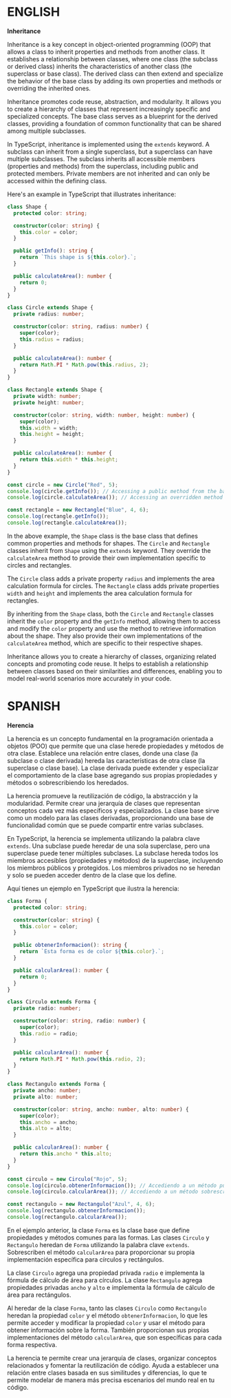 # ENGLISH
**Inheritance**

Inheritance is a key concept in object-oriented programming (OOP) that allows a class to inherit properties and methods from another class. It establishes a relationship between classes, where one class (the subclass or derived class) inherits the characteristics of another class (the superclass or base class). The derived class can then extend and specialize the behavior of the base class by adding its own properties and methods or overriding the inherited ones.

Inheritance promotes code reuse, abstraction, and modularity. It allows you to create a hierarchy of classes that represent increasingly specific and specialized concepts. The base class serves as a blueprint for the derived classes, providing a foundation of common functionality that can be shared among multiple subclasses.

In TypeScript, inheritance is implemented using the `extends` keyword. A subclass can inherit from a single superclass, but a superclass can have multiple subclasses. The subclass inherits all accessible members (properties and methods) from the superclass, including public and protected members. Private members are not inherited and can only be accessed within the defining class.

Here's an example in TypeScript that illustrates inheritance:

```ts
class Shape {
  protected color: string;

  constructor(color: string) {
    this.color = color;
  }

  public getInfo(): string {
    return `This shape is ${this.color}.`;
  }

  public calculateArea(): number {
    return 0;
  }
}

class Circle extends Shape {
  private radius: number;

  constructor(color: string, radius: number) {
    super(color);
    this.radius = radius;
  }

  public calculateArea(): number {
    return Math.PI * Math.pow(this.radius, 2);
  }
}

class Rectangle extends Shape {
  private width: number;
  private height: number;

  constructor(color: string, width: number, height: number) {
    super(color);
    this.width = width;
    this.height = height;
  }

  public calculateArea(): number {
    return this.width * this.height;
  }
}

const circle = new Circle("Red", 5);
console.log(circle.getInfo()); // Accessing a public method from the base class
console.log(circle.calculateArea()); // Accessing an overridden method in the subclass

const rectangle = new Rectangle("Blue", 4, 6);
console.log(rectangle.getInfo());
console.log(rectangle.calculateArea());
```

In the above example, the `Shape` class is the base class that defines common properties and methods for shapes. The `Circle` and `Rectangle` classes inherit from `Shape` using the `extends` keyword. They override the `calculateArea` method to provide their own implementation specific to circles and rectangles.

The `Circle` class adds a private property `radius` and implements the area calculation formula for circles. The `Rectangle` class adds private properties `width` and `height` and implements the area calculation formula for rectangles.

By inheriting from the `Shape` class, both the `Circle` and `Rectangle` classes inherit the `color` property and the `getInfo` method, allowing them to access and modify the `color` property and use the method to retrieve information about the shape. They also provide their own implementations of the `calculateArea` method, which are specific to their respective shapes.

Inheritance allows you to create a hierarchy of classes, organizing related concepts and promoting code reuse. It helps to establish a relationship between classes based on their similarities and differences, enabling you to model real-world scenarios more accurately in your code.

# SPANISH

**Herencia**

La herencia es un concepto fundamental en la programación orientada a objetos (POO) que permite que una clase herede propiedades y métodos de otra clase. Establece una relación entre clases, donde una clase (la subclase o clase derivada) hereda las características de otra clase (la superclase o clase base). La clase derivada puede extender y especializar el comportamiento de la clase base agregando sus propias propiedades y métodos o sobrescribiendo los heredados.

La herencia promueve la reutilización de código, la abstracción y la modularidad. Permite crear una jerarquía de clases que representan conceptos cada vez más específicos y especializados. La clase base sirve como un modelo para las clases derivadas, proporcionando una base de funcionalidad común que se puede compartir entre varias subclases.

En TypeScript, la herencia se implementa utilizando la palabra clave `extends`. Una subclase puede heredar de una sola superclase, pero una superclase puede tener múltiples subclases. La subclase hereda todos los miembros accesibles (propiedades y métodos) de la superclase, incluyendo los miembros públicos y protegidos. Los miembros privados no se heredan y solo se pueden acceder dentro de la clase que los define.

Aquí tienes un ejemplo en TypeScript que ilustra la herencia:

```ts
class Forma {
  protected color: string;

  constructor(color: string) {
    this.color = color;
  }

  public obtenerInformacion(): string {
    return `Esta forma es de color ${this.color}.`;
  }

  public calcularArea(): number {
    return 0;
  }
}

class Circulo extends Forma {
  private radio: number;

  constructor(color: string, radio: number) {
    super(color);
    this.radio = radio;
  }

  public calcularArea(): number {
    return Math.PI * Math.pow(this.radio, 2);
  }
}

class Rectangulo extends Forma {
  private ancho: number;
  private alto: number;

  constructor(color: string, ancho: number, alto: number) {
    super(color);
    this.ancho = ancho;
    this.alto = alto;
  }

  public calcularArea(): number {
    return this.ancho * this.alto;
  }
}

const circulo = new Circulo("Rojo", 5);
console.log(circulo.obtenerInformacion()); // Accediendo a un método público de la clase base
console.log(circulo.calcularArea()); // Accediendo a un método sobrescrito en la subclase

const rectangulo = new Rectangulo("Azul", 4, 6);
console.log(rectangulo.obtenerInformacion());
console.log(rectangulo.calcularArea());
```
En el ejemplo anterior, la clase `Forma` es la clase base que define propiedades y métodos comunes para las formas. Las clases `Circulo` y `Rectangulo` heredan de `Forma` utilizando la palabra clave `extends`. Sobrescriben el método `calcularArea` para proporcionar su propia implementación específica para círculos y rectángulos.

La clase `Circulo` agrega una propiedad privada `radio` e implementa la fórmula de cálculo de área para círculos. La clase `Rectangulo` agrega propiedades privadas `ancho` y `alto` e implementa la fórmula de cálculo de área para rectángulos.

Al heredar de la clase `Forma`, tanto las clases `Circulo` como `Rectangulo` heredan la propiedad `color` y el método `obtenerInformacion`, lo que les permite acceder y modificar la propiedad `color` y usar el método para obtener información sobre la forma. También proporcionan sus propias implementaciones del método `calcularArea`, que son específicas para cada forma respectiva.

La herencia te permite crear una jerarquía de clases, organizar conceptos relacionados y fomentar la reutilización de código. Ayuda a establecer una relación entre clases basada en sus similitudes y diferencias, lo que te permite modelar de manera más precisa escenarios del mundo real en tu código.
